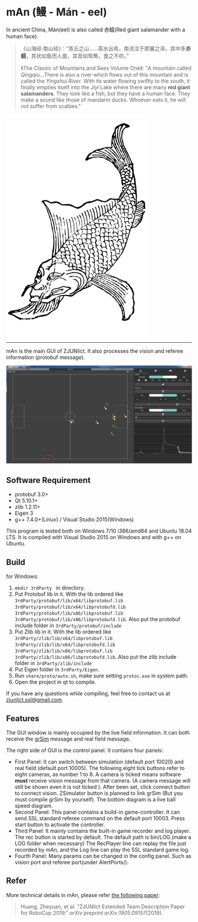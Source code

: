 # mAn (鳗 - Mán - eel)

In ancient China, Mán(eel) is also called 赤鱬(Red giant salamander with a human face). 

> 《山海经·南山经》：“青丘之山……英水出焉，南流注于即翼之泽。其中多**赤鱬**，其状如鱼而人面，其音如鸳鸯，食之不疥。”
>
>  《The Classic of Mountains and Sees Volume One》: "A mountain called *Qingqiu*...There is also a river which flows out of this mountain and is called the *Yingshui River*.  With its water flowing swiftly to the south, it finally empties itself into the *Jiyi* Lake where there are many **red giant salamanders**. They look like a fish, but they have a human face. They make a sound like those of mandarin ducks. Whoever eats it, he will not suffer from scabies."

![Chiru](Chiru.png)

---

mAn is the main GUI of ZJUNlict. It also processes the vision and referee information (protobuf message).

![GUI](GUI.PNG)

## Software Requirement

- protobuf 3.0+
- Qt 5.10.1+
- zlib 1.2.11+
- Eigen 3
- g++ 7.4.0+(Linux) / Visual Studio 2015(Windows)

This program is tested both on Windows 7/10 i386/amd64 and Ubuntu 18.04 LTS. It is compiled with Visual Studio 2015 on Windows and with g++ on Ubuntu.

## Build

for Windows:

1. `mkdir 3rdParty ` in directory.
2. Put Protobuf lib in it. With the lib ordered like `3rdParty/protobuf/lib/x64/libprotobuf.lib` `3rdParty/protobuf/lib/x64/libprotobufd.lib` `3rdParty/protobuf/lib/x86/libprotobuf.lib` `3rdParty/protobuf/lib/x86/libprotobufd.lib`. Also put the protobuf include folder in `3rdParty/protobuf/include`
3. Put Zlib lib in it. With the lib ordered like `3rdParty/zlib/lib/x64/libprotobuf.lib` `3rdParty/zlib/lib/x64/libprotobufd.lib` `3rdParty/zlib/lib/x86/libprotobuf.lib` `3rdParty/zlib/lib/x86/libprotobufd.lib`. Also put the zlib include folder in `3rdParty/zlib/include`
4. Put Eigen folder in `3rdParty/Eigen`.
5. Run `share/proto/auto.sh`, make sure setting `protoc.exe` in system path.
6. Open the project in qt to compile.

 If you have any questions while compiling, feel free to contact us at zjunlict.ssl@gmail.com.

## Features

The GUI window is mainly occupied by the live field information. It can both receive the [grSim](https://github.com/RoboCup-SSL/grSim) message and real field message.

The right side of GUI is the control panel.  It contains four panels:

- First Panel: It can switch between simulation  (default port 10020)  and real field (default port 10005). The following eight tick buttons refer to eight cameras, as number 1 to 8. A camera is ticked means software **must** receive vision message from that camera. (A camera message will still be shown even it is not ticked ).  After been set, click connect button to connect vision. ZSimulator button is planned to link grSim (But you must compile grSim by yourself). The bottom diagram is a live ball speed diagram.
- Second Panel:  This panel contains a build-in game-controller. It can send SSL standard referee command on the default port 10003. Press start button to activate the controller.
- Third Panel: It mainly contains the built-in game recorder and log player. The rec button is started by default. The default path is bin/LOG.(make a LOG folder when necessary) The RecPlayer line can replay the file just recorded by mAn, and the Log line can play the SSL standard game log.
- Fourth Panel: Many params can be changed in the config panel. Such as vision port and referee port(under AlertPorts/).



## Refer 

More technical details in mAn, please refer [the following paper](https://arxiv.org/abs/1905.09157):

> Huang, Zheyuan, et al. "ZJUNlict Extended Team Description Paper for RoboCup 2019." *arXiv preprint arXiv:1905.09157*(2019).

